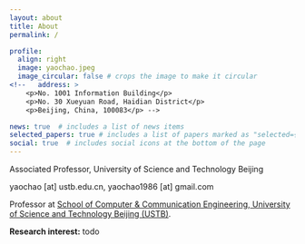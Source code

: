 ```yaml
---
layout: about
title: About
permalink: /

profile:
  align: right
  image: yaochao.jpeg
  image_circular: false # crops the image to make it circular
<!--   address: >
    <p>No. 1001 Information Building</p>
    <p>No. 30 Xueyuan Road, Haidian District</p>
    <p>Beijing, China, 100083</p> -->

news: true  # includes a list of news items
selected_papers: true # includes a list of papers marked as "selected={true}"
social: true  # includes social icons at the bottom of the page
---
```

Associated Professor, University of Science and Technology Beijing

yaochao [at] ustb.edu.cn, yaochao1986 [at] gmail.com

Professor at [School of Computer &amp; Communication Engineering, University of Science and Technology Beijing (USTB)](http://scce.ustb.edu.cn/). 


**Research interest:** todo
